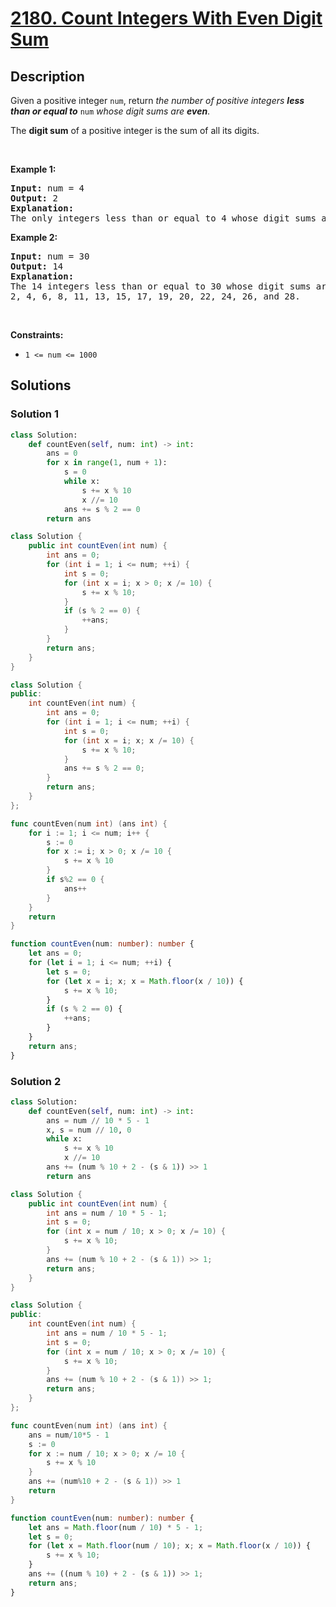 # [2180. Count Integers With Even Digit Sum](https://leetcode.com/problems/count-integers-with-even-digit-sum)


## Description

<p>Given a positive integer <code>num</code>, return <em>the number of positive integers <strong>less than or equal to</strong></em> <code>num</code> <em>whose digit sums are <strong>even</strong></em>.</p>

<p>The <strong>digit sum</strong> of a positive integer is the sum of all its digits.</p>

<p>&nbsp;</p>
<p><strong class="example">Example 1:</strong></p>

<pre>
<strong>Input:</strong> num = 4
<strong>Output:</strong> 2
<strong>Explanation:</strong>
The only integers less than or equal to 4 whose digit sums are even are 2 and 4.    
</pre>

<p><strong class="example">Example 2:</strong></p>

<pre>
<strong>Input:</strong> num = 30
<strong>Output:</strong> 14
<strong>Explanation:</strong>
The 14 integers less than or equal to 30 whose digit sums are even are
2, 4, 6, 8, 11, 13, 15, 17, 19, 20, 22, 24, 26, and 28.
</pre>

<p>&nbsp;</p>
<p><strong>Constraints:</strong></p>

<ul>
	<li><code>1 &lt;= num &lt;= 1000</code></li>
</ul>

## Solutions

### Solution 1

<!-- tabs:start -->

```python
class Solution:
    def countEven(self, num: int) -> int:
        ans = 0
        for x in range(1, num + 1):
            s = 0
            while x:
                s += x % 10
                x //= 10
            ans += s % 2 == 0
        return ans
```

```java
class Solution {
    public int countEven(int num) {
        int ans = 0;
        for (int i = 1; i <= num; ++i) {
            int s = 0;
            for (int x = i; x > 0; x /= 10) {
                s += x % 10;
            }
            if (s % 2 == 0) {
                ++ans;
            }
        }
        return ans;
    }
}
```

```cpp
class Solution {
public:
    int countEven(int num) {
        int ans = 0;
        for (int i = 1; i <= num; ++i) {
            int s = 0;
            for (int x = i; x; x /= 10) {
                s += x % 10;
            }
            ans += s % 2 == 0;
        }
        return ans;
    }
};
```

```go
func countEven(num int) (ans int) {
	for i := 1; i <= num; i++ {
		s := 0
		for x := i; x > 0; x /= 10 {
			s += x % 10
		}
		if s%2 == 0 {
			ans++
		}
	}
	return
}
```

```ts
function countEven(num: number): number {
    let ans = 0;
    for (let i = 1; i <= num; ++i) {
        let s = 0;
        for (let x = i; x; x = Math.floor(x / 10)) {
            s += x % 10;
        }
        if (s % 2 == 0) {
            ++ans;
        }
    }
    return ans;
}
```

<!-- tabs:end -->

### Solution 2

<!-- tabs:start -->

```python
class Solution:
    def countEven(self, num: int) -> int:
        ans = num // 10 * 5 - 1
        x, s = num // 10, 0
        while x:
            s += x % 10
            x //= 10
        ans += (num % 10 + 2 - (s & 1)) >> 1
        return ans
```

```java
class Solution {
    public int countEven(int num) {
        int ans = num / 10 * 5 - 1;
        int s = 0;
        for (int x = num / 10; x > 0; x /= 10) {
            s += x % 10;
        }
        ans += (num % 10 + 2 - (s & 1)) >> 1;
        return ans;
    }
}
```

```cpp
class Solution {
public:
    int countEven(int num) {
        int ans = num / 10 * 5 - 1;
        int s = 0;
        for (int x = num / 10; x > 0; x /= 10) {
            s += x % 10;
        }
        ans += (num % 10 + 2 - (s & 1)) >> 1;
        return ans;
    }
};
```

```go
func countEven(num int) (ans int) {
	ans = num/10*5 - 1
	s := 0
	for x := num / 10; x > 0; x /= 10 {
		s += x % 10
	}
	ans += (num%10 + 2 - (s & 1)) >> 1
	return
}
```

```ts
function countEven(num: number): number {
    let ans = Math.floor(num / 10) * 5 - 1;
    let s = 0;
    for (let x = Math.floor(num / 10); x; x = Math.floor(x / 10)) {
        s += x % 10;
    }
    ans += ((num % 10) + 2 - (s & 1)) >> 1;
    return ans;
}
```

<!-- tabs:end -->

<!-- end -->
